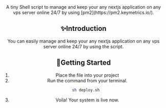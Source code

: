<div id='top' align="center">
A tiny Shell script to manage and keep your any nextjs application on any vps server online 24/7 by using [pm2](https://pm2.keymetrics.io/).

## ✨Introduction

You can easily manage and keep your any nextjs application on any vps server online 24/7 by using the script.

## 🚀Getting Started

1. Place the file into your project
2. Run the command from your terminal.

```bash
  sh deploy.sh
```

3. Voila! Your system is live now.

</div>
